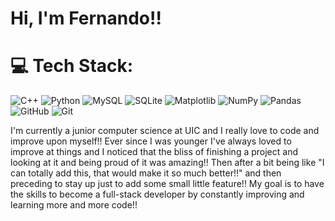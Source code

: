 # Hi, I'm Fernando!!
# 💻 Tech Stack:
![C++](https://img.shields.io/badge/c++-%2300599C.svg?style=for-the-badge&logo=c%2B%2B&logoColor=white) ![Python](https://img.shields.io/badge/python-3670A0?style=for-the-badge&logo=python&logoColor=ffdd54) ![MySQL](https://img.shields.io/badge/mysql-4479A1.svg?style=for-the-badge&logo=mysql&logoColor=white) ![SQLite](https://img.shields.io/badge/sqlite-%2307405e.svg?style=for-the-badge&logo=sqlite&logoColor=white) ![Matplotlib](https://img.shields.io/badge/Matplotlib-%23ffffff.svg?style=for-the-badge&logo=Matplotlib&logoColor=black) ![NumPy](https://img.shields.io/badge/numpy-%23013243.svg?style=for-the-badge&logo=numpy&logoColor=white) ![Pandas](https://img.shields.io/badge/pandas-%23150458.svg?style=for-the-badge&logo=pandas&logoColor=white) ![GitHub](https://img.shields.io/badge/github-%23121011.svg?style=for-the-badge&logo=github&logoColor=white) ![Git](https://img.shields.io/badge/git-%23F05033.svg?style=for-the-badge&logo=git&logoColor=white)



I'm currently a junior computer science at UIC and I really love to code and improve upon myself!! Ever since I was younger I've always loved to improve at things and I noticed that the bliss of finishing a project and looking at it and being proud of it was amazing!! Then after a bit being like "I can totally add this, that would make it so much better!!" and then preceding to stay up just to add some small little feature!! My goal is to have the skills to become a full-stack developer by constantly improving and learning more and more code!!




<!-- Proudly created with GPRM ( https://gprm.itsvg.in ) -->
<!--
**FernandoLpz0911/FernandoLpz0911** is a ✨ _special_ ✨ repository because its `README.md` (this file) appears on your GitHub profile
